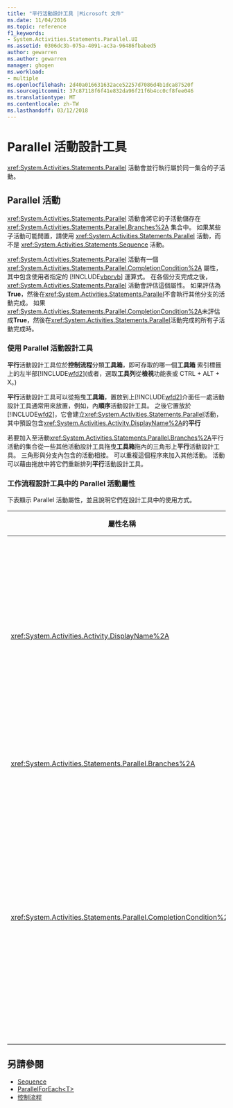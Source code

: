```yaml
---
title: "平行活動設計工具 |Microsoft 文件"
ms.date: 11/04/2016
ms.topic: reference
f1_keywords:
- System.Activities.Statements.Parallel.UI
ms.assetid: 0306dc3b-075a-4091-ac3a-96486fbabed5
author: gewarren
ms.author: gewarren
manager: ghogen
ms.workload:
- multiple
ms.openlocfilehash: 2d40a016631632ace52257d7086d4b1dca87520f
ms.sourcegitcommit: 37c87118f6f41e832da96f21f6b4cc0cf8fee046
ms.translationtype: MT
ms.contentlocale: zh-TW
ms.lasthandoff: 03/12/2018
---
```

# <a name="parallel-activity-designer"></a>Parallel 活動設計工具
<xref:System.Activities.Statements.Parallel> 活動會並行執行屬於同一集合的子活動。

## <a name="the-parallel-activity"></a>Parallel 活動
 <xref:System.Activities.Statements.Parallel> 活動會將它的子活動儲存在 <xref:System.Activities.Statements.Parallel.Branches%2A> 集合中。 如果某些子活動可能閒置，請使用 <xref:System.Activities.Statements.Parallel> 活動，而不是 <xref:System.Activities.Statements.Sequence> 活動。

 <xref:System.Activities.Statements.Parallel> 活動有一個 <xref:System.Activities.Statements.Parallel.CompletionCondition%2A> 屬性，其中包含使用者指定的 [!INCLUDE[vbprvb](../code-quality/includes/vbprvb_md.md)] 運算式。 在各個分支完成之後，<xref:System.Activities.Statements.Parallel> 活動會評估這個屬性。 如果評估為**True**，然後在<xref:System.Activities.Statements.Parallel>不會執行其他分支的活動完成。 如果<xref:System.Activities.Statements.Parallel.CompletionCondition%2A>未評估成**True**，然後在<xref:System.Activities.Statements.Parallel>活動完成的所有子活動完成時。

### <a name="using-the-parallel-activity-designer"></a>使用 Parallel 活動設計工具
 **平行**活動設計工具位於**控制流程**分類**工具箱**，即可存取的哪一個**工具箱** 索引標籤上的左半部[!INCLUDE[wfd2](../workflow-designer/includes/wfd2_md.md)](或者，選取**工具列**從**檢視**功能表或 CTRL + ALT + X。)

 **平行**活動設計工具可以從拖曳**工具箱**，置放到上[!INCLUDE[wfd2](../workflow-designer/includes/wfd2_md.md)]介面任一處活動設計工具通常用來放置，例如，內**順序**活動設計工具。 之後它置放於[!INCLUDE[wfd2](../workflow-designer/includes/wfd2_md.md)]，它會建立<xref:System.Activities.Statements.Parallel>活動，其中預設包含<xref:System.Activities.Activity.DisplayName%2A>的**平行**

 若要加入至活動<xref:System.Activities.Statements.Parallel.Branches%2A>平行活動的集合從一些其他活動設計工具拖曳**工具箱**拖內的三角形上**平行**活動設計工具。 三角形與分支內包含的活動相接。 可以重複這個程序來加入其他活動。 活動可以藉由拖放中將它們重新排列**平行**活動設計工具。

### <a name="parallel-activity-properties-in-the-workflow-designer"></a>工作流程設計工具中的 Parallel 活動屬性
 下表顯示 Parallel 活動屬性，並且說明它們在設計工具中的使用方式。

|屬性名稱|必要項|使用方式|
|-------------------|--------------|-----------|
|<xref:System.Activities.Activity.DisplayName%2A>|False|指定活動設計工具在標頭中的易記顯示名稱。 預設值是**平行**。 這個值可以選擇性地編輯中**屬性**方格或直接在活動設計工具標頭。|
|<xref:System.Activities.Statements.Parallel.Branches%2A>|True|包含要執行之子活動的集合。|
|<xref:System.Activities.Statements.Parallel.CompletionCondition%2A>|False|在分支完成後評估。 如果評估為**True**，然後排定擱置中分支都會取消。 如果這個屬性未設定或評估為**False**，在活動完成的所有子活動完成時。 預設值是**null**。|

## <a name="see-also"></a>另請參閱

- [Sequence](../workflow-designer/sequence-activity-designer.md)
- [ParallelForEach\<T>](../workflow-designer/parallelforeach-t-activity-designer.md)
- [控制流程](../workflow-designer/control-flow-activity-designers.md)